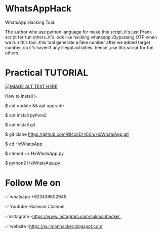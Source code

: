# WhatsAppHack
WhatsApp Hacking Tool:

The author who use python language for make this script..it's just Prank script for fun others..it's look like hacking whatsapp /Bypassing OTP when we run this tool..this tool generate a fake number after we added target number..so it's haven't any illegal activities..hence ,use this script for fun others..

# Practical TUTORIAL 
[![IMAGE ALT TEXT HERE](https://encrypted-tbn0.gstatic.com/images?q=tbn%3AANd9GcQcDEC8FAoeDywMN25Vh76JyJ4t-agCrlVLo8wsfz1ppslT-K5o&usqp=CAU)](https://www.youtube.com/watch?v=_c3Fp2Ms1B4)


How to install :-

$ apt update && apt upgrade

$ apt install python2

$ apt install git

$ git clone https://github.com/Bl4ckDr460n/HxWhatsApp.git

$ cd HxWhatsApp

$ chmod +x HxWhatsApp.py

$ python2 HxWhatsApp.py

# Follow Me on

✅ whatsapp +923439602945

✅ Youtube -Suliman Channel

✅instagram -https://www.instagram.com/sulimanhacker_

✅ website -https://sulimanhacker.blogspot.com
